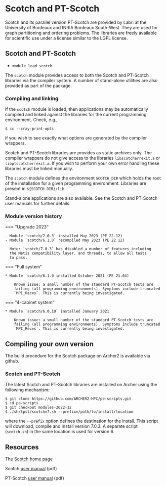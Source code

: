 # Scotch and PT-Scotch

Scotch and its parallel version PT-Scotch are provided by Labri at
the University of Bordeaux and INRIA Bordeaux South-West. They are
used for graph partitioning and ordering problems. The libraries
are freely available for scientific use under a license similar to
the LGPL license.


## Scotch and PT-Scotch

- `module load scotch`

The `scotch` module provides access to both the Scotch and PT-Scotch
libraries via the compiler system. A number of stand-alone utilities
are also provided as part of the package.

### Compiling and linking

If the `scotch` module is loaded, then applications may be automatically
compiled and linked against the libraries for the current programming
environment. Check, e.g.,
```
$ cc --cray-print-opts
```
if you wish to see exactly what options are generated by the compiler
wrappers.

Scotch and PT-Scotch libraries are provides as static archives only.
The compiler wrappers do not give access to the libraries `libscotcherrexit.a`
or `libptscotcherrexit.a`. If you wish to perform your own error handling
these libraries must be linked manually.

The `scotch` module defines the environment `SCOTCH_DIR` which holds the
root of the installation for a given programming environment. Libraries
are present in `${SCOTCH_DIR}/lib`.

Stand-alone applications are also available. See the Scotch and PT-Scotch
user manuals for further details.


### Module version history

=== "Upgrade 2023"

    - Module `scotch/7.0.3` installed May 2023 (PE 22.12)
    - Module `scotch/6.1.0` recompiled May 2023 (PE 22.12)

      Note: `scotch/7.0.3` has disabled a number of features including
      the Metis compatibility layer, and threads, to allow all tests
      to pass.

=== "Full system"

    * Module `scotch/6.1.0 installed October 2021 (PE 21.04)

        Known issue: a small number of the standard PT-Scotch tests are
        failing (all programming environments). Symptoms include truncated
        `MPI_Recvs`. This is currently being investigated.

=== "4-cabinet system"

    * Module `scotch/6.0.10` installed January 2021

        Known issue: a small number of the standard PT-Scotch tests are
        failing (all programming environments). Symptoms include truncated
        `MPI_Recvs`. This is currently being investigated.

## Compiling your own version

The build procedure for the Scotch package on Archer2 is available via
github.

### Scotch and PT-Scotch

The latest Scotch and PT-Scotch libraries are installed on Archer
using the following mechanism:
```
$ git clone https://github.com/ARCHER2-HPC/pe-scripts.git
$ cd pe-scripts
$ git checkout modules-2022-12
$ ./sh/tpsl/scotchv7.sh --prefix=/path/to/install/location
```
where the `--prefix` option defines the destination for the install.
This script will download, compile and install version 7.0.3. A
separate script (`scotch.sh`) in the same location is used for version 6.


## Resources

The [Scotch home page](https://www.labri.fr/perso/pelegrin/scotch/)

Scotch [user manual](https://gforge.inria.fr/docman/view.php/248/8260/scotch_user6.0.pdf) (pdf)

PT-Scotch [user manual](https://gforge.inria.fr/docman/view.php/248/8261/ptscotch_user6.0.pdf) (pdf)
